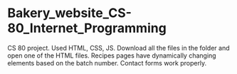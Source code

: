 # Bakery_website_CS-80_Internet_Programming
CS 80 project. Used HTML, CSS, JS.
Download all the files in the folder and open one of the HTML files. 
Recipes pages have dynamically changing elements based on the batch number.
Contact forms work properly.
